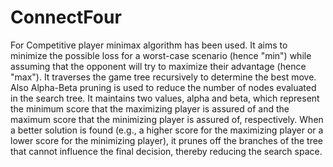 # ConnectFour
For Competitive player minimax algorithm has been used. It aims to minimize the possible loss for a worst-case scenario (hence "min") while assuming that the opponent will try to maximize their advantage (hence "max"). It traverses the game tree recursively to determine the best move. Also Alpha-Beta pruning is used to reduce the number of nodes evaluated in the search tree. It maintains two values, alpha and beta, which represent the minimum score that the maximizing player is assured of and the maximum score that the minimizing player is assured of, respectively. When a better solution is found (e.g., a higher score for the maximizing player or a lower score for the minimizing player), it prunes off the branches of the tree that cannot influence the final decision, thereby reducing the search space.
